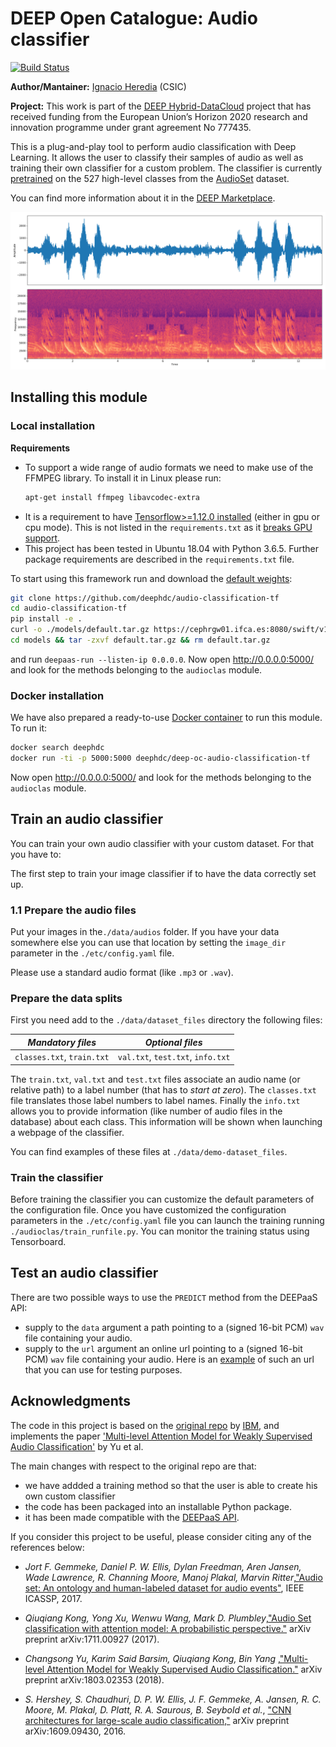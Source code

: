 DEEP Open Catalogue: Audio classifier
=======================

[![Build Status](https://jenkins.indigo-datacloud.eu:/buildStatus/icon?job=Pipeline-as-code/DEEP-OC-org/audio-classification-tf/master)](https://jenkins.indigo-datacloud.eu/job/Pipeline-as-code/job/DEEP-OC-org/job/audio-classification-tf/job/master)

**Author/Mantainer:** [Ignacio Heredia](https://github.com/IgnacioHeredia) (CSIC)

**Project:** This work is part of the [DEEP Hybrid-DataCloud](https://deep-hybrid-datacloud.eu/) project that has received funding from the European Union’s Horizon 2020 research and innovation programme under grant agreement No 777435.

This is a plug-and-play tool to perform audio classification with Deep Learning. It allows the user to classify their samples of audio as well as training their own classifier for a custom problem. The classifier is currently [pretrained](models/default) on the 527 high-level classes from the [AudioSet](https://research.google.com/audioset/) dataset.

You can find more information about it in the [DEEP Marketplace](https://marketplace.deep-hybrid-datacloud.eu/).

![demo](./reports/figures/demo.png)


## Installing this module

### Local installation

**Requirements**
 
- To support a wide range of audio formats we need  to make use of the FFMPEG library. To install it in Linux please run:
    ```bash
    apt-get install ffmpeg libavcodec-extra
    ```
- It is a requirement to have [Tensorflow>=1.12.0 installed](https://www.tensorflow.org/install/pip) (either in gpu or cpu mode). This is not listed in the `requirements.txt` as it [breaks GPU support](https://github.com/tensorflow/tensorflow/issues/7166).
- This project has been tested in Ubuntu 18.04 with Python 3.6.5. Further package requirements are described in the `requirements.txt` file.

To start using this framework run and download the [default weights](https://cephrgw01.ifca.es:8080/swift/v1/audio-classification-tf/default.tar.gz):

```bash
git clone https://github.com/deephdc/audio-classification-tf
cd audio-classification-tf
pip install -e .
curl -o ./models/default.tar.gz https://cephrgw01.ifca.es:8080/swift/v1/audio-classification-tf/default.tar.gz
cd models && tar -zxvf default.tar.gz && rm default.tar.gz 
```

and run `deepaas-run --listen-ip 0.0.0.0`. Now open http://0.0.0.0:5000/ and look for the methods belonging to the `audioclas` module.

### Docker installation

We have also prepared a ready-to-use [Docker container](https://github.com/deephdc/DEEP-OC-audio-classification-tf) to run this module. To run it:

```bash
docker search deephdc
docker run -ti -p 5000:5000 deephdc/deep-oc-audio-classification-tf
```

Now open http://0.0.0.0:5000/ and look for the methods belonging to the `audioclas` module.


## Train an audio classifier

You can train your own audio classifier with your custom dataset. For that you have to:

The first step to train your image classifier if to have the data correctly set up. 

### 1.1 Prepare the audio files

Put your images in the`./data/audios` folder. If you have your data somewhere else you can use that location by setting the `image_dir` parameter in the  `./etc/config.yaml` file.

Please use a standard audio format (like `.mp3` or `.wav`). 

### Prepare the data splits

First you need add to the `./data/dataset_files` directory the following files:

| *Mandatory files* | *Optional files*  | 
|:-----------------------:|:---------------------:|
|  `classes.txt`, `train.txt` |  `val.txt`, `test.txt`, `info.txt`|

The `train.txt`, `val.txt` and `test.txt` files associate an audio name (or relative path) to a label number (that has to *start at zero*).
The `classes.txt` file translates those label numbers to label names.
Finally the `info.txt` allows you to provide information (like number of audio files in the database) about each class. This information will be shown when launching a webpage of the classifier.

You can find examples of these files at  `./data/demo-dataset_files`.

### Train the classifier

Before training the classifier you can customize the default parameters of the configuration file. 
Once you have customized the configuration parameters in the  `./etc/config.yaml` file you can launch the training running `./audioclas/train_runfile.py`. You can monitor the training status using Tensorboard.

## Test an audio classifier

There are two possible ways to use the `PREDICT` method from the DEEPaaS API:

* supply to the `data` argument a path  pointing to a (signed 16-bit PCM) `wav` file containing your audio.
* supply to the `url` argument an online url  pointing to a (signed 16-bit PCM) `wav` file containing your audio. Here is an [example](https://file-examples.com/wp-content/uploads/2017/11/file_example_WAV_1MG.wav) of such an url that you can use for testing purposes.

## Acknowledgments

The code in this project is based on the [original repo](https://github.com/IBM/MAX-Audio-Classifier) by [IBM](https://github.com/IBM), and implements the paper ['Multi-level Attention Model for Weakly Supervised Audio Classification'](https://arxiv.org/abs/1803.02353) by Yu et al.

The main changes with respect to the original repo are that:

* we have addded a training method so that the user is able to create his own custom classifier
* the code has been packaged into an installable Python package.
* it has been made compatible with the [DEEPaaS API](http://docs.deep-hybrid-datacloud.eu/en/latest/user/overview/api.html).

If you consider this project to be useful, please consider citing any of the references below:

* _Jort F. Gemmeke, Daniel P. W. Ellis, Dylan Freedman, Aren Jansen, Wade Lawrence, R. Channing Moore, Manoj Plakal, Marvin Ritter_,["Audio set: An ontology and human-labeled dataset for audio events"](https://static.googleusercontent.com/media/research.google.com/en//pubs/archive/45857.pdf), IEEE ICASSP, 2017.

* _Qiuqiang Kong, Yong Xu, Wenwu Wang, Mark D. Plumbley_,["Audio Set classification with attention model: A probabilistic perspective."](https://arxiv.org/pdf/1711.00927.pdf) arXiv preprint arXiv:1711.00927 (2017).

* _Changsong Yu, Karim Said Barsim, Qiuqiang Kong, Bin Yang_ ,["Multi-level Attention Model for Weakly Supervised Audio Classification."](https://arxiv.org/pdf/1803.02353.pdf) arXiv preprint arXiv:1803.02353 (2018).

* _S. Hershey, S. Chaudhuri, D. P. W. Ellis, J. F. Gemmeke, A. Jansen,
R. C. Moore, M. Plakal, D. Platt, R. A. Saurous, B. Seybold et  al._,
["CNN architectures for large-scale audio classification,"](https://arxiv.org/pdf/1609.09430.pdf) arXiv preprint
arXiv:1609.09430, 2016.